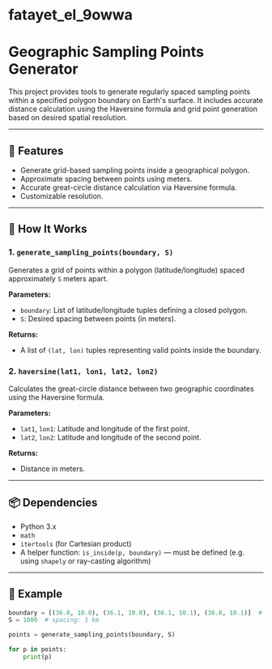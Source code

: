 # fatayet_el_9owwa
# Geographic Sampling Points Generator

This project provides tools to generate regularly spaced sampling points within a specified polygon boundary on Earth's surface. It includes accurate distance calculation using the Haversine formula and grid point generation based on desired spatial resolution.

---

## 🧭 Features

- Generate grid-based sampling points inside a geographical polygon.
- Approximate spacing between points using meters.
- Accurate great-circle distance calculation via Haversine formula.
- Customizable resolution.

---

## 🧠 How It Works

### 1. `generate_sampling_points(boundary, S)`
Generates a grid of points within a polygon (latitude/longitude) spaced approximately `S` meters apart.

**Parameters:**
- `boundary`: List of latitude/longitude tuples defining a closed polygon.
- `S`: Desired spacing between points (in meters).

**Returns:**
- A list of `(lat, lon)` tuples representing valid points inside the boundary.

### 2. `haversine(lat1, lon1, lat2, lon2)`
Calculates the great-circle distance between two geographic coordinates using the Haversine formula.

**Parameters:**
- `lat1`, `lon1`: Latitude and longitude of the first point.
- `lat2`, `lon2`: Latitude and longitude of the second point.

**Returns:**
- Distance in meters.

---

## 📦 Dependencies

- Python 3.x
- `math`
- `itertools` (for Cartesian product)
- A helper function: `is_inside(p, boundary)` — must be defined (e.g. using `shapely` or ray-casting algorithm)

---

## 📌 Example

```python
boundary = [(36.0, 10.0), (36.1, 10.0), (36.1, 10.1), (36.0, 10.1)]  # simple rectangle
S = 1000  # spacing: 1 km

points = generate_sampling_points(boundary, S)

for p in points:
    print(p)
